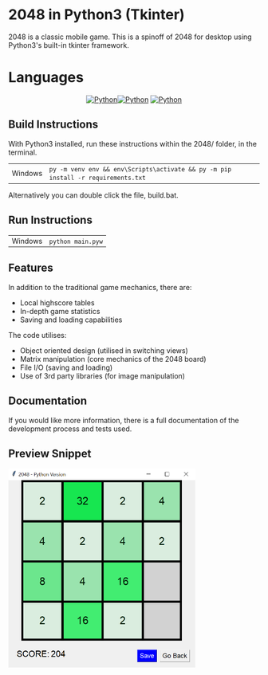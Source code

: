 # 2048 in Python3 (Tkinter)

2048 is a classic mobile game. This is a spinoff of 2048 for desktop using Python3's built-in tkinter framework.


# Languages
<p align="center"><a href="https://docs.python.org/3"><img alt="Python"src="https://img.shields.io/badge/Language-Python-0063c6"/></a><a href="https://docs.python.org/3/library/tkinter.html"><img alt="Python"src="https://img.shields.io/badge/Graphics-Tkinter-0063c6"/></a>
<a href="https://pillow.readthedocs.io/en/stable/"><img alt="Python"src="https://img.shields.io/badge/Images-Pillow-0060c6"/></a>
</p>

## Build Instructions
With Python3 installed, run these instructions within the 2048/ folder, in the terminal. 
<table>
    <tr>
        <td>Windows</td>
        <td><code>py -m venv env && env\Scripts\activate && py -m pip install -r requirements.txt</code></td>
    </tr>
</table>

Alternatively you can double click the file, build.bat.

## Run Instructions
<table>
    <tr>
        <td>Windows</td>
        <td><code>python main.pyw</code></td>
    </tr>
</table>


## Features
In addition to the traditional game mechanics, there are:
* Local highscore tables
* In-depth game statistics
* Saving and loading capabilities

The code utilises:
* Object oriented design (utilised in switching views)
* Matrix manipulation (core mechanics of the 2048 board)
* File I/O (saving and loading)
* Use of 3rd party libraries (for image manipulation)

## Documentation
If you would like more information, there is a full documentation of the development process and tests used.

## Preview Snippet
<img alt=2048_preview height="400" src="https://github.com/brandiny/2048/blob/main/images/2048preview.PNG">
